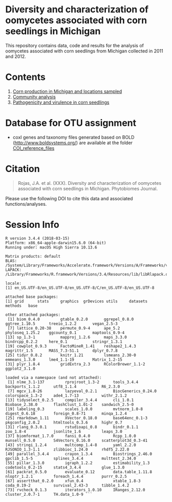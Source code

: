 # Diversity and characterization of oomycetes associated with corn seedlings in Michigan

This repository contains data, code and results for the analysis of oomycetes associated with corn seedlings from Michigan collected in 2011 and 2012.

Contents
========
1. [Corn production in Michigan and locations sampled](R_analysis/Corn_samples.md)
2. [Community analysis](R_analysis/Community_analysis.md)
3. [Pathogenicity and virulence in corn seedlings](R_analysis/Pathogenicity_corn.md)


Database for OTU assignment
===========================
*  coxI genes and taxonomy files generated based on BOLD (http://www.boldsystems.org/) are available at the folder [COI_reference_files](COI_reference_files/)

Citation
========
> Rojas, J.A. et al. (XXX). Diversity and characterization of oomycetes associated with corn seedlings in Michigan. Phytobiomes Journal.

Please use the following DOI to cite this data and associated functions/analyses.



Session Info
========

```
R version 3.4.4 (2018-03-15)
Platform: x86_64-apple-darwin15.6.0 (64-bit)
Running under: macOS High Sierra 10.13.6

Matrix products: default
BLAS: /System/Library/Frameworks/Accelerate.framework/Versions/A/Frameworks/vecLib.framework/Versions/A/libBLAS.dylib
LAPACK: /Library/Frameworks/R.framework/Versions/3.4/Resources/lib/libRlapack.dylib

locale:
[1] en_US.UTF-8/en_US.UTF-8/en_US.UTF-8/C/en_US.UTF-8/en_US.UTF-8

attached base packages:
[1] grid      stats     graphics  grDevices utils     datasets  methods   base     

other attached packages:
 [1] biom_0.4.0         gtable_0.2.0       ggrepel_0.8.0      ggtree_1.10.5      treeio_1.2.2       vegan_2.5-3       
 [7] lattice_0.20-38    permute_0.9-4      ape_5.2            phyloseq_1.25.2    ggcounty_0.1       maptools_0.9-4    
[13] sp_1.3-1           mapproj_1.2.6      maps_3.3.0         bindrcpp_0.2.2     here_0.1           stringr_1.3.1     
[19] cowplot_0.9.3      FactoMineR_1.41    reshape2_1.4.3     magrittr_1.5       MASS_7.3-51.1      dplyr_0.7.8       
[25] tidyr_0.8.2        knitr_1.21         lsmeans_2.30-0     emmeans_1.3.0      lme4_1.1-19        Matrix_1.2-15     
[31] plyr_1.8.4         gridExtra_2.3      RColorBrewer_1.1-2 ggplot2_3.1.0     

loaded via a namespace (and not attached):
 [1] nlme_3.1-137         rprojroot_1.3-2      tools_3.4.4          backports_1.1.2      utf8_1.1.4           R6_2.3.0            
 [7] mgcv_1.8-26          lazyeval_0.2.1       BiocGenerics_0.24.0  colorspace_1.3-2     ade4_1.7-13          withr_2.1.2         
[13] tidyselect_0.2.5     compiler_3.4.4       cli_1.0.1            Biobase_2.38.0       flashClust_1.01-2    sandwich_2.5-0      
[19] labeling_0.3         scales_1.0.0         mvtnorm_1.0-8        digest_0.6.18        foreign_0.8-71       minqa_1.2.4         
[25] rmarkdown_1.11       XVector_0.18.0       base64enc_0.1-3      pkgconfig_2.0.2      htmltools_0.3.6      highr_0.7           
[31] rlang_0.3.0.1        rstudioapi_0.8       bindr_0.1.1          zoo_1.8-4            jsonlite_1.6         leaps_3.0           
[37] biomformat_1.7.0     fansi_0.4.0          Rcpp_1.0.0           munsell_0.5.0        S4Vectors_0.16.0     scatterplot3d_0.3-41
[43] stringi_1.2.4        multcomp_1.4-8       yaml_2.2.0           RJSONIO_1.3-1.1      zlibbioc_1.24.0      rhdf5_2.22.0        
[49] parallel_3.4.4       crayon_1.3.4         Biostrings_2.46.0    gpclib_1.5-5         splines_3.4.4        multtest_2.34.0     
[55] pillar_1.3.0         igraph_1.2.2         estimability_1.3     codetools_0.2-15     stats4_3.4.4         glue_1.3.0          
[61] packrat_0.5.0        evaluate_0.12        data.table_1.11.8    nloptr_1.2.1         foreach_1.4.4        purrr_0.2.5         
[67] assertthat_0.2.0     xfun_0.4             xtable_1.8-3         coda_0.19-2          survival_2.43-3      tibble_1.4.2        
[73] rvcheck_0.1.3        iterators_1.0.10     IRanges_2.12.0       cluster_2.0.7-1      TH.data_1.0-9 ```

